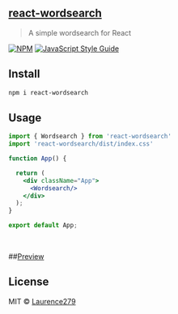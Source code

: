 
## [react-wordsearch](https://www.npmjs.com/package/react-wordsearch)

> A simple wordsearch for React

[![NPM](https://img.shields.io/npm/v/react-wordsearch.svg)](https://www.npmjs.com/package/react-wordsearch) [![JavaScript Style Guide](https://img.shields.io/badge/code_style-standard-brightgreen.svg)](https://standardjs.com)

## Install

```bash
npm i react-wordsearch
```

## Usage

```jsx
import { Wordsearch } from 'react-wordsearch'
import 'react-wordsearch/dist/index.css'

function App() {

  return (
    <div className="App">
      <Wordsearch/>
    </div>
  );
}

export default App;
```

<br/>

##[Preview](https://searchingofthewords.netlify.app/)

## License

MIT © [Laurence279](https://github.com/Laurence279)

